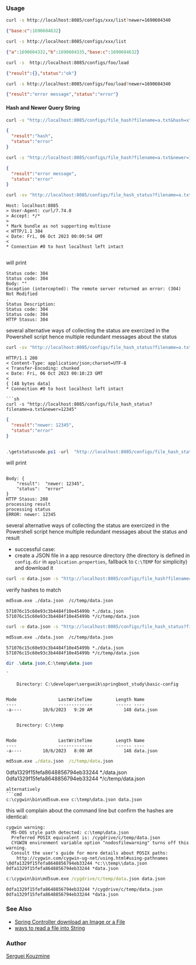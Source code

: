 ### Usage
```sh
curl -s http://localhost:8085/configs/xxx/list?newer=1690604340
```
```JSON
{"base:c":1690604632}
```
```sh
curl -s http://localhost:8085/configs/xxx/list
```
```JSON
{"a":1690604332,"b":1690604335,"base:c":1690604632}
```

```sh
curl -s  http://localhost:8085/configs/foo/load
```

```JSON
{"result":{},"status":"ok"}
```

```sh
curl -s http://localhost:8085/configs/foo/load?newer=1690604340
```
```JSON
{"result":"error message","status":"error"}
```
#### Hash and Newer Query String

```sh
curl -s "http://localhost:8085/configs/file_hash?filename=a.txt&hash=x"
```
```JSON
{
  "result":"hash",
  "status":"error"
}
```

```sh
curl -s "http://localhost:8085/configs/file_hash?filename=a.txt&newer=12345"
```
```JSON
{
  "result":"error message",
  "status":"error"
}
```

```sh
curl -sv "http://localhost:8085/configs/file_hash_status?filename=a.txt&hash=x"
```
```text
Host: localhost:8085
> User-Agent: curl/7.74.0
> Accept: */*
>
* Mark bundle as not supporting multiuse
< HTTP/1.1 304
< Date: Fri, 06 Oct 2023 00:09:54 GMT
<
* Connection #0 to host localhost left intact
```

```powershell
```
will print

```text
Status code: 304
Status code: 304
Body: ""
Exception (intercepted): The remote server returned an error: (304) Not Modified
.
Status Description:
Status code: 304
Status code: 304
HTTP Stasus: 304
```
several alternative ways of collecting the status are exercized in the Powershell script hence multiple redundant messages about the status

```sh
curl -sv "http://localhost:8085/configs/file_hash_status?filename=a.txt&newer=12345"
```
```text
HTTP/1.1 208
< Content-Type: application/json;charset=UTF-8
< Transfer-Encoding: chunked
< Date: Fri, 06 Oct 2023 00:10:23 GMT
<
{ [48 bytes data]
* Connection #0 to host localhost left intact

```sh
curl -s "http://localhost:8085/configs/file_hash_status?filename=a.txt&newer=12345"
```

```JSON
{
  "result":"newer: 12345",
  "status":"error"
}
```

```powershell

.\getstatuscode.ps1 -url  "http://localhost:8085/configs/file_hash_status?filename=a.txt&newer=12345"
```
will print
```text

Body: {
    "result":  "newer: 12345",
    "status":  "error"
}
HTTP Stasus: 208
processing result
processing status
ERROR: newer: 12345
```
several alternative ways of collecting the status are exercized in the Powershell script hence multiple redundant messages about the status and result


* successful case:
* create a JSON file in a app resource directory (the directory is defined in `config.dir` in `application.properties`, fallback to `C:\TEMP` for simplicity) and download it

```sh
curl -o data.json -s "http://localhost:8085/configs/file_hash?filename=data.json"
```
verify hashes to match
```sh
md5sum.exe ./data.json  /c/temp/data.json
```
```text
571076c15c60e93c3b4484f10e45499b *./data.json
571076c15c60e93c3b4484f10e45499b */c/temp/data.json
```

```sh
curl -o data.json -s "http://localhost:8085/configs/file_hash_status?filename=data.json"
```

```sh
md5sum.exe ./data.json  /c/temp/data.json
```
```text
571076c15c60e93c3b4484f10e45499b *./data.json
571076c15c60e93c3b4484f10e45499b */c/temp/data.json
```

```powershell
dir .\data.json,C:\temp\data.json
```
```text
`

    Directory: C:\developer\sergueik\springboot_study\basic-config


Mode                LastWriteTime         Length Name
----                -------------         ------ ----
-a----        10/6/2023   9:20 AM            148 data.json


    Directory: C:\temp


Mode                LastWriteTime         Length Name
----                -------------         ------ ----
-a----        10/6/2023   8:00 AM            148 data.json

```
```cmd
md5sum.exe ./data.json  /c/temp/data.json
```
0dfa1329f15fefa8648856794eb33244 *./data.json
0dfa1329f15fefa8648856794eb33244 */c/temp/data.json
```
alternatively
```cmd
c:\cygwin\bin\md5sum.exe c:\temp\data.json data.json
```
this will complain about the command line but confirm the hashes are identical:
```text
cygwin warning:
  MS-DOS style path detected: c:\temp\data.json
  Preferred POSIX equivalent is: /cygdrive/c/temp/data.json
  CYGWIN environment variable option "nodosfilewarning" turns off this warning.
  Consult the user's guide for more details about POSIX paths:
    http://cygwin.com/cygwin-ug-net/using.html#using-pathnames
\0dfa1329f15fefa8648856794eb33244 *c:\\temp\\data.json
0dfa1329f15fefa8648856794eb33244 *data.json
```

```cmd
c:\cygwin\bin\md5sum.exe /cygdrive/c/temp/data.json data.json
```
```text
0dfa1329f15fefa8648856794eb33244 */cygdrive/c/temp/data.json
0dfa1329f15fefa8648856794eb33244 *data.json
```
### See Also

   * [Spring Controller download an Image or a File](https://www.baeldung.com/spring-controller-return-image-file)
   * [ways to read a file into String](https://stackoverflow.com/questions/3402735/what-is-simplest-way-to-read-a-file-into-string)

### Author
[Serguei Kouzmine](kouzmine_serguei@yahoo.com)
